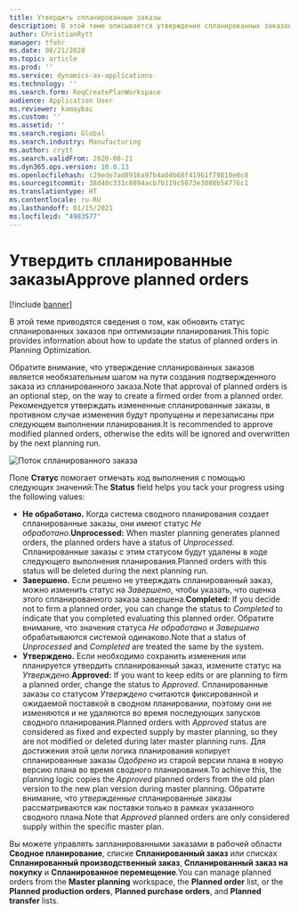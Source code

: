 ```yaml
---
title: Утвердить спланированные заказы
description: В этой теме описывается утверждение спланированных заказов, которые поддерживаются в оптимизации планирования.
author: ChristianRytt
manager: tfehr
ms.date: 08/21/2020
ms.topic: article
ms.prod: ''
ms.service: dynamics-ax-applications
ms.technology: ''
ms.search.form: ReqCreatePlanWorkspace
audience: Application User
ms.reviewer: kamaybac
ms.custom: ''
ms.assetid: ''
ms.search.region: Global
ms.search.industry: Manufacturing
ms.author: crytt
ms.search.validFrom: 2020-08-21
ms.dyn365.ops.version: 10.0.13
ms.openlocfilehash: c29ede7ad8916a97b4a04b68f41961f79810e0c8
ms.sourcegitcommit: 38d40c331c8894acb7b119c5073e3088b54776c1
ms.translationtype: HT
ms.contentlocale: ru-RU
ms.lasthandoff: 01/15/2021
ms.locfileid: "4983577"
---
```

# <a name="approve-planned-orders"></a><span data-ttu-id="6325e-103">Утвердить спланированные заказы</span><span class="sxs-lookup"><span data-stu-id="6325e-103">Approve planned orders</span></span>

[!include [banner](../../includes/banner.md)]

<span data-ttu-id="6325e-104">В этой теме приводятся сведения о том, как обновить статус спланированных заказов при оптимизации планирования.</span><span class="sxs-lookup"><span data-stu-id="6325e-104">This topic provides information about how to update the status of planned orders in Planning Optimization.</span></span>

<span data-ttu-id="6325e-105">Обратите внимание, что утверждение спланированных заказов является необязательным шагом на пути создания подтвержденного заказа из спланированного заказа.</span><span class="sxs-lookup"><span data-stu-id="6325e-105">Note that approval of planned orders is an optional step, on the way to create a firmed order from a planned order.</span></span> <span data-ttu-id="6325e-106">Рекомендуется утверждать измененные спланированные заказы, в противном случае изменения будут пропущены и перезаписаны при следующем выполнении планирования.</span><span class="sxs-lookup"><span data-stu-id="6325e-106">It is recommended to approve modified planned orders, otherwise the edits will be ignored and overwritten by the next planning run.</span></span>

![Поток спланированного заказа](media/approved-planned-orders-1.png)

<span data-ttu-id="6325e-108">Поле **Статус** помогает отмечать ход выполнения с помощью следующих значений:</span><span class="sxs-lookup"><span data-stu-id="6325e-108">The **Status** field helps you tack your progress using the following values:</span></span>

- <span data-ttu-id="6325e-109">**Не обработано.** Когда система сводного планирования создает спланированные заказы, они имеют статус *Не обработано*.</span><span class="sxs-lookup"><span data-stu-id="6325e-109">**Unprocessed:** When master planning generates planned orders, the planned orders have a status of *Unprocessed*.</span></span> <span data-ttu-id="6325e-110">Спланированные заказы с этим статусом будут удалены в ходе следующего выполнения планирования.</span><span class="sxs-lookup"><span data-stu-id="6325e-110">Planned orders with this status will be deleted during the next planning run.</span></span>
- <span data-ttu-id="6325e-111">**Завершено.** Если решено не утверждать спланированный заказ, можно изменить статус на *Завершено*, чтобы указать, что оценка этого спланированного заказа завершена.</span><span class="sxs-lookup"><span data-stu-id="6325e-111">**Completed:** If you decide not to firm a planned order, you can change the status to *Completed* to indicate that you completed evaluating this planned order.</span></span> <span data-ttu-id="6325e-112">Обратите внимание, что значения статуса *Не обработано* и *Завершено* обрабатываются системой одинаково.</span><span class="sxs-lookup"><span data-stu-id="6325e-112">Note that a status of *Unprocessed* and *Completed* are treated the same by the system.</span></span>
- <span data-ttu-id="6325e-113">**Утверждено.** Если необходимо сохранить изменения или планируется утвердить спланированный заказ, измените статус на *Утверждено*.</span><span class="sxs-lookup"><span data-stu-id="6325e-113">**Approved:** If you want to keep edits or are planning to firm a planned order, change the status to *Approved*.</span></span> <span data-ttu-id="6325e-114">Спланированные заказы со статусом *Утверждено* считаются фиксированной и ожидаемой поставкой в сводном планировании, поэтому они не изменяются и не удаляются во время последующих запусков сводного планирования.</span><span class="sxs-lookup"><span data-stu-id="6325e-114">Planned orders with *Approved* status are considered as fixed and expected supply by master planning, so they are not modified or deleted during later master planning runs.</span></span> <span data-ttu-id="6325e-115">Для достижения этой цели логика планирования копирует спланированные заказы *Одобрено* из старой версии плана в новую версию плана во время сводного планирования.</span><span class="sxs-lookup"><span data-stu-id="6325e-115">To achieve this, the planning logic copies the *Approved* planned orders from the old plan version to the new plan version during master planning.</span></span> <span data-ttu-id="6325e-116">Обратите внимание, что *утвержденные* спланированные заказы рассматриваются как поставки только в рамках указанного сводного плана.</span><span class="sxs-lookup"><span data-stu-id="6325e-116">Note that *Approved* planned orders are only considered supply within the specific master plan.</span></span>

<span data-ttu-id="6325e-117">Вы можете управлять запланированными заказами в рабочей области **Сводное планирование**, списке **Спланированный заказ** или списках **Спланированный производственный заказ**, **Спланированный заказ на покупку** и **Спланированное перемещение**.</span><span class="sxs-lookup"><span data-stu-id="6325e-117">You can manage planned orders from the  **Master planning**  workspace, the  **Planned order**  list, or the  **Planned production orders**,  **Planned purchase orders**, and  **Planned transfer**  lists.</span></span>
